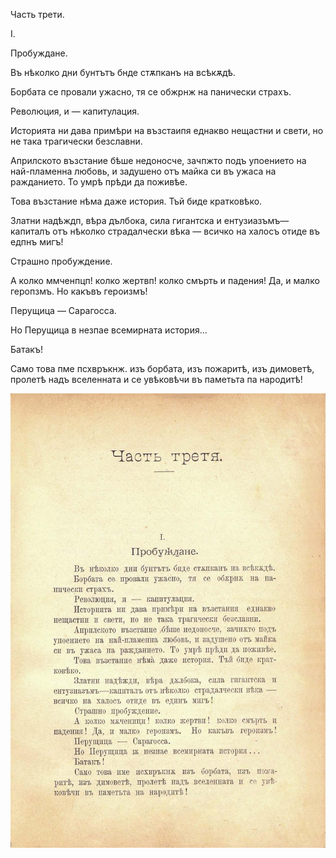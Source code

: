 ﻿Часть трети.

I.

Пробуждане.

Въ нѣколко дни бунтътъ бнде стѫпканъ на всѣкѫдѣ.

Борбата се провали ужасно, тя се обжрнж на панически страхъ.

Революция, и — капитулация.

Историята ни дава примѣри на възстаипя еднакво нещастни и свети, но не така трагически безславни.

Априлското възстание бѣше недоносче, зачпжто подъ упоението на най-пламенна любовь, и задушено отъ майка си въ ужаса на ражданието. То умрѣ прѣди да поживѣе.

Това възстание нѣма даже история. Тъй биде кратковѣко.

Златни надѣждп, вѣра дълбока, сила гигантска и ентузиазъмъ—капиталъ отъ нѣколко страдалчески вѣка — всичко на халосъ отиде въ едпнъ мигъ!

Страшно пробуждение.

А колко ммченпцп! колко жертвп! колко смърть и падения! Да, и малко геропзмъ. Но какъвъ героизмъ!

Перущица — Сарагосса.

Но Перущица в незпае всемирната история...

Батакъ!

Само това пме псхвръкнж. изъ борбата, изъ пожаритѣ, изъ димоветѣ, пролетѣ надъ вселенната и се увѣковѣчи въ паметьта па народитѣ!

![original](../images/490.jpg)

